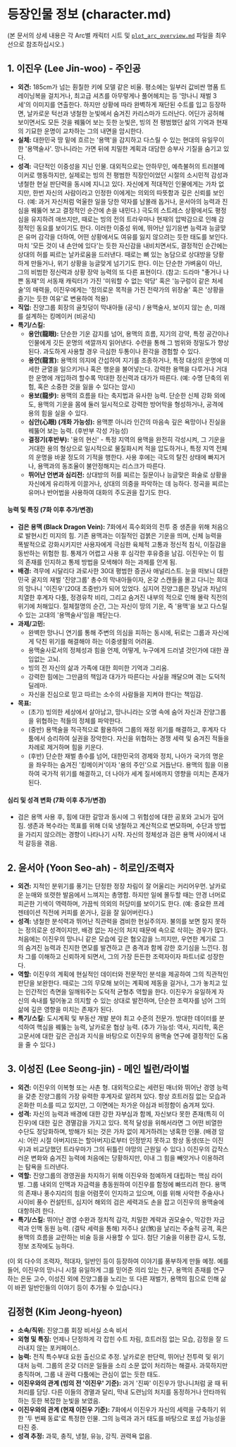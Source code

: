 # 등장인물 정보 (character.md)
(본 문서의 상세 내용은 각 Arc별 캐릭터 시트 및 [`plot_arc_overview.md`](novels/YONGMAEK01_재벌%203세는%20용맥술사/plot_arc_overview.md) 파일을 최우선으로 참조하십시오.)

## 1. 이진우 (Lee Jin-woo) - 주인공

- **외견:** 185cm가 넘는 훤칠한 키에 모델 같은 비율. 평소에는 일부러 값비싼 명품 트레이닝복을 걸치거나, 최고급 셔츠를 아무렇게나 풀어헤치는 등 '망나니 재벌 3세'의 이미지를 연출한다. 하지만 상황에 따라 완벽하게 재단된 수트를 입고 등장하면, 날카로운 턱선과 냉철한 눈빛에서 숨겨진 카리스마가 드러난다. 어딘가 공허해 보이면서도 모든 것을 꿰뚫어 보는 듯한 눈빛은, 빙의 전 평범했던 삶의 기억과 현재의 기묘한 운명이 교차하는 그의 내면을 암시한다.
- **실체:** 대한민국 땅 밑에 흐르는 '용맥'을 감지하고 다스릴 수 있는 현대의 유일무이한 '용맥술사'. 망나니라는 가면 뒤에 치밀한 계획과 대담한 승부사 기질을 숨기고 있다.
- **성격:** 극단적인 이중성을 지닌 인물. 대외적으로는 안하무인, 예측불허의 트러블메이커로 행동하지만, 실제로는 빙의 전 평범한 직장인이었던 시절의 소시민적 감성과 냉철한 현실 판단력을 동시에 지니고 있다. 자신에게 적대적인 인물에게는 가차 없지만, 한번 자신의 사람이라고 인정한 이에게는 의외의 따뜻함과 깊은 신뢰를 보인다. (예: 과거 자신처럼 억울한 일을 당한 약자를 남몰래 돕거나, 윤서아의 능력과 진심을 꿰뚫어 보고 결정적인 순간에 손을 내민다.) 극도의 스트레스 상황에서도 평정심을 유지하려 애쓰지만, 때로는 빙의 전의 트라우마나 현재의 압박감으로 인해 감정적인 동요를 보이기도 한다. 이러한 이중성 위에, 뛰어난 임기응변 능력과 능글맞은 유머 감각을 더하여, 어떤 상황에서도 여유를 잃지 않으려는 듯한 태도를 보인다. 마치 '모든 것이 내 손안에 있다'는 듯한 자신감을 내비치면서도, 결정적인 순간에는 상대의 허를 찌르는 날카로움을 드러낸다. 때로는 뼈 있는 농담으로 상대방을 당황하게 만들거나, 위기 상황을 능글맞게 넘기기도 한다. 이는 단순한 가벼움이 아닌, 그의 비범한 정신력과 상황 장악 능력의 또 다른 표현이다. (참고: 드라마 "좋거나 나쁜 동재"의 서동재 캐릭터가 가진 '미워할 수 없는 악당' 혹은 '능구렁이 같은 처세술'의 매력을, 이진우에게는 '정의로운 목적을 가진 전략가의 위장술' 혹은 '상황을 즐기는 듯한 여유'로 변용하여 적용)
- **직업:** 진양그룹 회장의 골칫덩이 막내아들 (공식) / 용맥술사, 보이지 않는 손, 미래를 설계하는 킹메이커 (비공식)
- **특기/스킬:**
    - **용안(龍眼):** 단순한 기운 감지를 넘어, 용맥의 흐름, 지기의 강약, 특정 공간이나 인물에게 깃든 운명의 색깔까지 읽어낸다. 수련을 통해 그 범위와 정밀도가 향상된다. 과도하게 사용할 경우 극심한 두통이나 환각을 경험할 수 있다.
    - **용언(龍言):** 용맥의 의지에 간섭하여 지기를 조종하거나, 특정 대상의 운명에 미세한 균열을 일으키거나 혹은 행운을 불어넣는다. 강력한 용맥을 다루거나 거대한 운명에 개입하려 할수록 막대한 정신력과 대가가 따른다. (예: 수명 단축의 위험, 혹은 소중한 것을 잃을 수 있다는 암시)
    - **용보(龍步):** 용맥의 흐름을 타는 축지법과 유사한 능력. 단순한 신체 강화 외에도, 용맥의 기운을 몸에 둘러 일시적으로 강력한 방어막을 형성하거나, 공격에 용의 힘을 실을 수 있다.
    - **심안(心眼) (개화 가능성):** 용맥뿐 아니라 인간의 마음속 깊은 욕망이나 진실을 꿰뚫어 보는 능력. (후반부 각성 가능성)
    - **결정기(후반부):** '용의 현신' - 특정 지역의 용맥을 완전히 각성시켜, 그 기운을 거대한 용의 형상으로 일시적으로 물질화시켜 적을 압도하거나, 특정 지역 전체의 운명을 바꿀 정도의 기적을 행한다. 사용 후에는 극도의 탈진 상태에 빠지거나, 용맥과의 동조율이 불안정해지는 리스크가 따른다.
    - **뛰어난 언변과 심리전:** 상대방의 허를 찌르는 질문이나 능글맞은 화술로 상황을 자신에게 유리하게 이끌거나, 상대의 의중을 파악하는 데 능하다. 정곡을 찌르는 유머나 반어법을 사용하여 대화의 주도권을 잡기도 한다.
#### 능력 및 특징 (7화 이후 추가/변경)
- **검은 용맥 (Black Dragon Vein):** 7화에서 흑수회와의 전투 중 생존을 위해 처음으로 발현시킨 미지의 힘. 기존 용맥과는 이질적인 검붉은 기운을 띄며, 신체 능력을 폭발적으로 강화시키지만 사용자에게 극심한 육체적 고통과 정신적 침식, 이질감을 동반하는 위험한 힘. 통제가 어렵고 사용 후 심각한 후유증을 남김. 이진우는 이 힘의 존재를 인지하고 통제 방법을 모색해야 하는 과제를 안게 됨.
- **배경:** 격무에 시달리다 과로사한 30대 평범한 증권사 애널리스트. 눈을 떠보니 대한민국 굴지의 재벌 '진양그룹' 총수의 막내아들이자, 온갖 스캔들을 몰고 다니는 희대의 망나니 '이진우'(20대 초중반)가 되어 있었다. 심지어 진양그룹은 장남과 차남의 치열한 후계자 다툼, 정경유착 비리, 그리고 숨겨진 내부의 적으로 인해 몰락 직전의 위기에 처해있다. 절체절명의 순간, 그는 자신이 땅의 기운, 즉 '용맥'을 보고 다스릴 수 있는 고대의 '용맥술사'임을 깨닫는다.
- **과제/고민:**
    - 완벽한 망나니 연기를 통해 주변의 의심을 피하는 동시에, 뒤로는 그룹과 자신에게 닥친 위기를 해결해야 하는 이중생활의 어려움.
    - 용맥술사로서의 정체성과 힘을 언제, 어떻게, 누구에게 드러낼 것인가에 대한 끊임없는 고뇌.
    - 빙의 전 자신의 삶과 가족에 대한 희미한 기억과 그리움.
    - 강력한 힘에는 그만큼의 책임과 대가가 따른다는 사실을 깨달으며 겪는 도덕적 딜레마.
    - 자신을 진심으로 믿고 따르는 소수의 사람들을 지켜야 한다는 책임감.
- **목표:**
    - (초기) 빙의한 세상에서 살아남고, 망나니라는 오명 속에 숨어 자신과 진양그룹을 위협하는 적들의 정체를 파악한다.
    - (중반) 용맥술을 적극적으로 활용하여 그룹의 재정 위기를 해결하고, 후계자 다툼에서 승리하여 실권을 장악한다. 자신을 위협하는 경쟁 세력 및 숨겨진 적들을 차례로 제거하며 힘을 키운다.
    - (후반) 단순한 재벌 총수를 넘어, 대한민국의 경제와 정치, 나아가 국가의 명운을 좌우하는 숨겨진 '킹메이커'이자 '용의 주인'으로 거듭난다. 용맥의 힘을 이용하여 국가적 위기를 해결하고, 더 나아가 세계 질서에까지 영향을 미치는 존재가 된다.

#### 심리 및 성격 변화 (7화 이후 추가/변경)
- 검은 용맥 사용 후, 힘에 대한 갈망과 동시에 그 위험성에 대한 공포와 고뇌가 깊어짐. 생존과 복수라는 목표를 위해 더욱 냉철하고 계산적으로 변모하며, 수단과 방법을 가리지 않으려는 경향이 나타나기 시작. 자신의 정체성과 검은 용맥 사이에서 내적 갈등을 겪음.

## 2. 윤서아 (Yoon Seo-ah) - 히로인/조력자

- **외견:** 지적인 분위기를 풍기는 단정한 정장 차림이 잘 어울리는 커리어우먼. 날카로운 눈매와 또렷한 발음에서 느껴지는 총명함. 하지만 일에 몰두할 때는 안경 너머로 피곤한 기색이 역력하며, 가끔씩 의외의 허당미를 보이기도 한다. (예: 중요한 프레젠테이션 직전에 커피를 쏟거나, 길을 잘 잃어버린다.)
- **성격:** 냉철한 분석력과 뛰어난 직관력을 겸비한 현실주의자. 불의를 보면 참지 못하는 정의로운 성격이지만, 배경 없는 자신의 처지 때문에 속으로 삭히는 경우가 많다. 처음에는 이진우의 망나니 같은 모습에 깊은 혐오감을 느끼지만, 우연한 계기로 그의 숨겨진 능력과 진지한 면모를 발견하고 큰 충격과 함께 강한 호기심을 느낀다. 점차 그를 이해하고 신뢰하게 되면서, 그의 가장 든든한 조력자이자 파트너로 성장한다.
- **역할:** 이진우의 계획에 현실적인 데이터와 전문적인 분석을 제공하여 그의 직관적인 판단을 보완한다. 때로는 그의 무모해 보이는 계획에 제동을 걸거나, 그가 놓치고 있는 인간적인 측면을 일깨워주는 도덕적 균형추 역할을 한다. 이진우가 유일하게 자신의 속내를 털어놓고 의지할 수 있는 상대로 발전하며, 단순한 조력자를 넘어 그의 삶에 깊은 영향을 미치는 존재가 된다.
- **특기/스킬:** 도시계획 및 부동산 개발 분야 최고 수준의 전문가. 방대한 데이터를 분석하여 핵심을 꿰뚫는 능력, 날카로운 협상 능력. (추가 가능성: 역사, 지리학, 혹은 고문서에 대한 깊은 관심과 지식을 바탕으로 이진우의 용맥술 연구에 결정적인 도움을 줄 수 있다.)

## 3. 이성진 (Lee Seong-jin) - 메인 빌런/라이벌

- **외견:** 이진우의 이복형 또는 사촌 형. 대외적으로는 세련된 매너와 뛰어난 경영 능력을 갖춘 진양그룹의 가장 유력한 후계자로 알려져 있다. 항상 흐트러짐 없는 모습과 온화한 미소를 띠고 있지만, 그 이면에는 차가운 야심과 비정함이 숨겨져 있다.
- **성격:** 자신의 능력과 배경에 대한 강한 자부심과 함께, 자신보다 못한 존재(특히 이진우)에 대한 깊은 경멸감을 가지고 있다. 목적 달성을 위해서라면 그 어떤 비열한 수단도 정당화하며, 방해가 되는 것은 가차 없이 제거하려는 냉혹한 인물. (배경 암시: 어린 시절 아버지(또는 할아버지)로부터 인정받지 못하고 항상 동생(또는 이진우)과 비교당했던 트라우마가 그의 뒤틀린 야망의 근원일 수 있다.) 이진우의 갑작스러운 변화와 숨겨진 능력에 처음에는 당황하지만, 이내 그 힘을 빼앗거나 이용하려는 탐욕을 드러낸다.
- **역할:** 진양그룹의 경영권을 차지하기 위해 이진우와 첨예하게 대립하는 핵심 라이벌. 그룹 내외의 인맥과 자금력을 총동원하여 이진우를 함정에 빠뜨리려 한다. 용맥의 존재나 풍수지리의 힘을 어렴풋이 인지하고 있으며, 이를 위해 사악한 주술사나 사이비 풍수 컨설턴트, 심지어 해외의 검은 세력과도 손을 잡고 이진우의 용맥술에 대항하려 한다.
- **특기/스킬:** 뛰어난 경영 수완과 정치적 감각, 치밀한 계략과 권모술수, 막강한 자금력과 인맥 동원 능력. (결탁 세력을 통해) 저주나 살(煞)을 날리는 주술적 공격, 혹은 용맥의 흐름을 교란하는 비술 등을 사용할 수 있다. 첨단 기술을 이용한 감시, 도청, 정보 조작에도 능하다.

(이 외 다수의 조력자, 적대자, 일반인 등이 등장하여 이야기를 풍부하게 만들 예정. 예를 들어, 이진우의 망나니 시절 유일하게 그를 믿어준 의리 있는 친구, 용맥의 존재를 연구하는 은둔 고수, 이성진 외에 진양그룹을 노리는 또 다른 재벌가, 용맥의 힘으로 인해 삶이 바뀐 일반인들의 이야기 등이 추가될 수 있습니다.)

## 김정현 (Kim Jeong-hyeon)
- **소속/직위:** 진양그룹 회장 비서실 소속 비서
- **외형 및 특징:** 언제나 단정하게 각 잡힌 수트 차림, 흐트러짐 없는 모습, 감정을 잘 드러내지 않는 포커페이스.
- **능력:** 전직 특수부대 요원 출신으로 추정. 날카로운 판단력, 뛰어난 전투력 및 위기 대처 능력. 그룹의 온갖 더러운 일들을 소리 소문 없이 처리하는 해결사. 과묵하지만 충직하며, 그룹 내 권력 다툼에는 관심이 없는 듯한 태도.
- **이진우와의 관계 (빙의 전 '이진우' 기준):** 과거 '진짜' 이진우가 망나니처럼 굴 때 뒤처리를 담당. 다른 이들의 경멸과 달리, 막내 도련님의 처지를 동정하거나 안타까워하는 듯한 복잡한 눈빛을 보였음.
- **이진우와의 관계 (현재 이진우 기준):** 7화에서 이진우가 자신의 세력을 구축하기 위한 '두 번째 동료'로 특정한 인물. 그의 능력과 과거 태도를 바탕으로 포섭 가능성을 타진 중.
- **성격 추정:** 과묵, 충직, 냉철, 유능, 강직. 권력욕 없음.